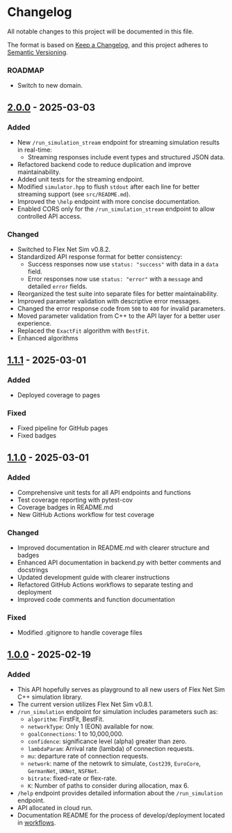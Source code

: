 # Changelog

All notable changes to this project will be documented in this file.

The format is based on [Keep a Changelog](https://keepachangelog.com/en/1.1.0/),
and this project adheres to [Semantic Versioning](https://semver.org/spec/v2.0.0.html).

### ROADMAP
- Switch to new domain.

## [2.0.0] - 2025-03-03

### Added
- New `/run_simulation_stream` endpoint for streaming simulation results in real-time:
  - Streaming responses include event types and structured JSON data.
- Refactored backend code to reduce duplication and improve maintainability.
- Added unit tests for the streaming endpoint.
- Modified `simulator.hpp` to flush `stdout` after each line for better streaming support (see `src/README.md`).
- Improved the `\help` endpoint with more concise documentation.
- Enabled CORS only for the `/run_simulation_stream` endpoint to allow controlled API access.

### Changed
- Switched to Flex Net Sim v0.8.2.
- Standardized API response format for better consistency:
  - Success responses now use `status: "success"` with data in a `data` field.
  - Error responses now use `status: "error"` with a `message` and detailed `error` fields.
- Reorganized the test suite into separate files for better maintainability.
- Improved parameter validation with descriptive error messages.
- Changed the error response code from `500` to `400` for invalid parameters.
- Moved parameter validation from C++ to the API layer for a better user experience.
- Replaced the `ExactFit` algorithm with `BestFit`.
- Enhanced algorithms


## [1.1.1] - 2025-03-01

### Added
- Deployed coverage to pages

### Fixed
- Fixed pipeline for GitHub pages
- Fixed badges

## [1.1.0] - 2025-03-01

### Added
- Comprehensive unit tests for all API endpoints and functions
- Test coverage reporting with pytest-cov
- Coverage badges in README.md
- New GitHub Actions workflow for test coverage

### Changed
- Improved documentation in README.md with clearer structure and badges
- Enhanced API documentation in backend.py with better comments and docstrings
- Updated development guide with clearer instructions
- Refactored GitHub Actions workflows to separate testing and deployment
- Improved code comments and function documentation

### Fixed
- Modified .gitignore to handle coverage files

## [1.0.0] - 2025-02-19

### Added

- This API hopefully serves as playground to all new users of Flex Net Sim C++ simulation library.
- The current version utilizes Flex Net Sim v0.8.1.
- `/run_simulation` endpoint for simulation includes parameters such as:
    - `algorithm`: FirstFit, BestFit.
    - `networkType`: Only 1 (EON) available for now.
    - `goalConnections`: 1 to 10,000,000.
    - `confidence`: significance level (alpha) greater than zero.
    - `lambdaParam`: Arrival rate (lambda) of connection requests.
    - `mu`: departure rate of connection requests.
    - `network`: name of the netowrk to simulate, `Cost239`, `EuroCore`, `GermanNet`, `UKNet`, `NSFNet`.
    - `bitrate`: fixed-rate or flex-rate.
    - `K`: Number of paths to consider during allocation, max 6.
- `/help` endpoint provides detailed information about the `/run_simulation` endpoint.
- API allocated in cloud run.
- Documentation README for the process of develop/deployment located in [workflows](https://github.com/MirkoZETA/FlexNetSim-API/tree/master/.github/workflows/README_DEV.md).

[1.0.0]: https://github.com/MirkoZETA/FlexNetSim-API/releases/tag/v1.0.0
[1.1.0]: https://github.com/MirkoZETA/FlexNetSim-API/releases/tag/v1.1.0
[1.1.1]: https://github.com/MirkoZETA/FlexNetSim-API/releases/tag/pipeline-fix
[2.0.0]: https://github.com/MirkoZETA/FlexNetSim-API/releases/tag/v2.0.0